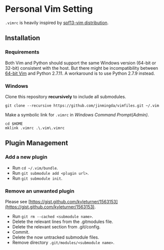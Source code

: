 # Personal Vim Setting

`.vimrc` is heavily inspired by [spf13-vim distribution](https://github.com/spf13/spf13-vim/blob/3.0/.vimrc).


## Installation

### Requirements

Both Vim and Python should support the same Windows version (64-bit or 32-bit) consistent with the host. But there might be incompatibility between [64-bit Vim](https://bintray.com/veegee/generic/vim_x64/) and Python 2.7.11. A workaround is to use Python 2.7.9 instead.

### Windows

Clone this repository **recursively** to include all submodules.    

	git clone --recursive https://github.com/jinmingda/vimfiles.git ~/.vim

Make a symbolic link for `.vimrc` in *Windows Command Prompt(Admin)*.    

	cd $HOME
	mklink .vimrc .\.vim\.vimrc


## Plugin Management

### Add a new plugin

* Run `cd ~/.vim/bundle`.    
* Run `git submodule add <plugin url>`.    
* Run `git submodule init`.

### Remove an unwanted plugin
  
Please  see [https://gist.github.com/kyleturner/1563153](https://gist.github.com/kyleturner/1563153).

* Run `git rm --cached <submodule name>`.
* Delete the relevant lines from the .gitmodules file.
* Delete the relevant section from .git/config.
* Commit.
* Delete the now untracked submodule files.
* Remove directory `.git/modules/<submodule name>`.
